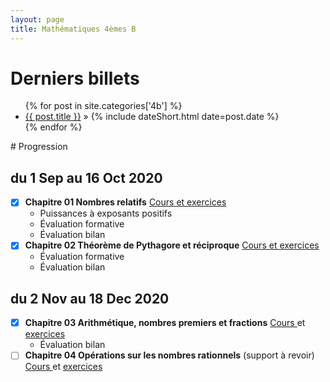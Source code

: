 ```yaml
---
layout: page
title: Mathématiques 4èmes B
---
```

# Derniers billets
<div>
<ul class="posts">
  {% for post in site.categories['4b'] %}
    <li><a href="{{ post.url }}" title="{{ post.title }}">{{ post.title }}</a> » <span class="f1">{% include dateShort.html date=post.date %}</span></li>
  {% endfor %}
</ul></div>
# Progression

## du 1 Sep au 16 Oct 2020
- [x] **Chapitre 01 Nombres relatifs** [Cours et exercices <i class="far fa-file-pdf"></i>](https://drive.google.com/file/d/1J_mbSaPyuRtZm2tw4FXnSckEdKSRBez_/view)
	- Puissances à exposants positifs 
	- Évaluation formative [<i class="far fa-file-pdf"></i>](https://drive.google.com/file/d/12x5FUZUdizxcG9tJyI3wzhGgpgyRd8Ao/view)
	- Évaluation bilan [<i class="far fa-file-pdf"></i>](https://drive.google.com/file/d/1MF7X-AjmemBIbf4PEHPyEbiFx6vgAAf8/view)
- [x] **Chapitre 02 Théorème de Pythagore et réciproque**  [Cours et exercices <i class="far fa-file-pdf"></i>](https://drive.google.com/file/d/1ty5ahl0SfiU-aTyW1-IrEl1JvLWuOHBY/view)
	- Évaluation formative [<i class="far fa-file-pdf"></i>](https://drive.google.com/file/d/1y7r-U8d_b0tYCAeD9JdsPLyRy3NNsOSz/view)
	- Évaluation bilan [<i class="far fa-file-pdf"></i>]( )
  
## du 2 Nov au 18 Dec 2020
- [x] **Chapitre 03 Arithmétique, nombres premiers et fractions** [Cours <i class="far fa-file-pdf"></i>](https://drive.google.com/file/d/1RGX_HvINO9RIjn77RBTCOo1QIJSCKFfp/view) et [exercices <i class="far fa-file-pdf"></i>](https://drive.google.com/file/d/1TC62NV00WWuwQHnyvM16Hq7dnOYYIHKA/view)
	- Évaluation bilan [<i class="far fa-file-pdf"></i>]( )
- [ ] **Chapitre 04 Opérations sur les nombres rationnels**  (support à revoir)  [Cours <i class="far fa-file-pdf"></i>](https://drive.google.com/file/d/17lpzKTZNL7tOxQfcvTkY_QiUq7_hVyT3/view) et [exercices <i class="far fa-file-pdf"></i>](https://drive.google.com/file/d/1b0yvh5EN4zAaX1dQozXQAg6qdqE2Gi8j/view)
